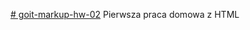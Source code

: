 [# goit-markup-hw-02](https://rafalgalecki.github.io/goit-markup-hw-03/)
Pierwsza praca domowa z HTML
